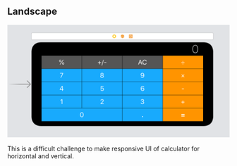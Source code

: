 
## Landscape
![Landscape](Documentation/Landscape.png)

This is a difficult challenge to make responsive UI of calculator for horizontal and vertical.


